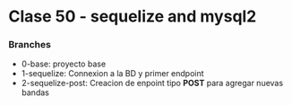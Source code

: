 # Clase 50 - sequelize and mysql2

### Branches

* 0-base: proyecto base
* 1-sequelize: Connexion a la BD y primer endpoint
* 2-sequelize-post: Creacion de enpoint tipo **POST** para agregar nuevas bandas

